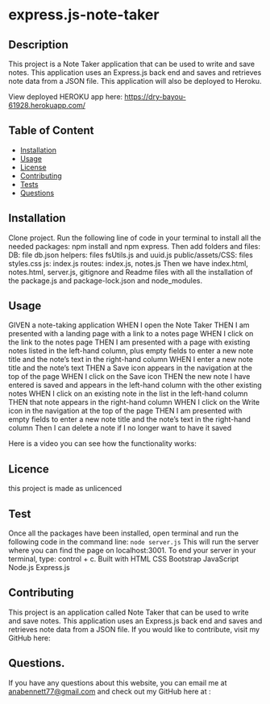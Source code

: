 # express.js-note-taker


## Description
This project is a Note Taker application that can be used to write and save notes. This application uses an Express.js back end and saves and retrieves note data from a JSON file. This application will also be deployed to Heroku.

View deployed HEROKU app here: https://dry-bayou-61928.herokuapp.com/



## Table of Content
* [Installation](#installation)
* [Usage](#usage)
* [License](#license)
* [Contributing](#contributing)
* [Tests](#tests)
* [Questions](#questions)


## Installation
Clone project. Run the following line of code in your terminal to install all the needed packages: npm install and npm express.
Then add folders and files:
DB: file db.json 
helpers: files fsUtils.js and uuid.js
public/assets/CSS: files styles.css
js: index.js 
routes: index.js, notes.js
Then we have index.html, notes.html, server.js, gitignore and Readme files with all the installation of the package.js and package-lock.json and node_modules.


## Usage
GIVEN a note-taking application
WHEN I open the Note Taker
THEN I am presented with a landing page with a link to a notes page
WHEN I click on the link to the notes page
THEN I am presented with a page with existing notes listed in the left-hand column, plus empty fields to enter a new note title and the note’s text in the right-hand column
WHEN I enter a new note title and the note’s text
THEN a Save icon appears in the navigation at the top of the page
WHEN I click on the Save icon
THEN the new note I have entered is saved and appears in the left-hand column with the other existing notes
WHEN I click on an existing note in the list in the left-hand column
THEN that note appears in the right-hand column
WHEN I click on the Write icon in the navigation at the top of the page
THEN I am presented with empty fields to enter a new note title and the note’s text in the right-hand column
Then I can delete a note if I no longer want to have it saved 

Here is a video you can see how the functionality works: 



## Licence 
this project is made as unlicenced 





 ## Test
Once all the packages have been installed, open terminal and run the following code in the command line:
`node server.js`
This will run the server where you can find the page on localhost:3001. To end your server in your terminal, type: control + c.
Built with
HTML
CSS
Bootstrap
JavaScript
Node.js
Express.js




## Contributing
This project is an application called Note Taker that can be used to write and save notes. This application uses an Express.js back end and saves and retrieves note data from a JSON file. If you would like to contribute, visit my GitHub here: 


## Questions. 
If you have any questions about this website, you can email me at anabennett77@gmail.com and check out my GitHub here at :


